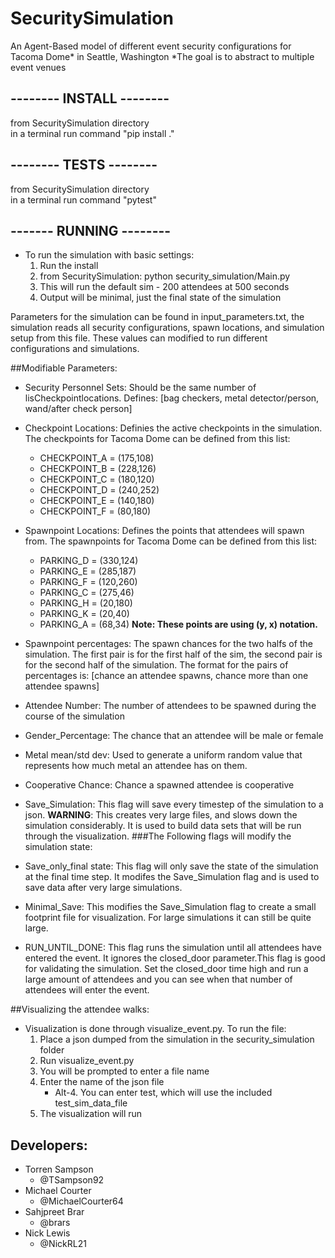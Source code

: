 # SecuritySimulation
An Agent-Based model of different event security configurations for Tacoma Dome* in Seattle, Washington
*The goal is to abstract to multiple event venues

## -------- INSTALL --------  
from SecuritySimulation directory  
in a terminal run command "pip install ."   

## -------- TESTS --------  
from SecuritySimulation directory  
in a terminal run command "pytest"

## ------- RUNNING --------
* To run the simulation with basic settings:
    1. Run the install
    2. from SecuritySimulation: python security_simulation/Main.py
    3. This will run the default sim - 200 attendees at 500 seconds
    4. Output will be minimal, just the final state of the simulation

Parameters for the simulation can be found in input_parameters.txt, 
the simulation reads all security configurations, spawn locations, and
simulation setup from this file. These values can modified to run different
configurations and simulations.

##Modifiable Parameters:
* Security Personnel Sets: Should be the same number of lisCheckpointlocations. Defines: [bag checkers, metal detector/person, wand/after check person]

* Checkpoint Locations: Definies the active checkpoints in the simulation. The checkpoints for Tacoma Dome can be defined from this list:
    * CHECKPOINT_A = (175,108)
    * CHECKPOINT_B = (228,126)
    * CHECKPOINT_C = (180,120)
    * CHECKPOINT_D = (240,252)
    * CHECKPOINT_E = (140,180)
    * CHECKPOINT_F = (80,180)
* Spawnpoint Locations: Defines the points that attendees will spawn from. The spawnpoints for Tacoma Dome can be defined from this list:
    * PARKING_D = (330,124)
    * PARKING_E = (285,187)
    * PARKING_F = (120,260)
    * PARKING_C = (275,46)
    * PARKING_H = (20,180)
    * PARKING_K = (20,40)
    * PARKING_A = (68,34)
    **Note: These points are using (y, x) notation.**
* Spawnpoint percentages: The spawn chances for the two halfs of the simulation. The first pair is for the first half of the sim, the second pair is for the second half of the simulation. The format for the pairs of percentages is: [chance an attendee spawns, chance more than one attendee spawns]
* Attendee Number: The number of attendees to be spawned during the course of the simulation
* Gender_Percentage: The chance that an attendee will be male or female
* Metal mean/std dev: Used to generate a uniform random value that represents how much metal an attendee has on them. 
* Cooperative Chance: Chance a spawned attendee is cooperative
* Save_Simulation: This flag will save every timestep of the simulation to a json. 
    **WARNING**: This creates very large files, and slows down the simulation considerably. It is used to build data sets that will be run through the visualization. 
###The Following flags will modify the simulation state:
* Save_only_final state: This flag will only save the state of the simulation at the final time step. It modifes the Save_Simulation flag and is used to save data after very large simulations. 
* Minimal_Save: This modifies the Save_Simulation flag to create a small footprint file for visualization. For large simulations it can still be quite large.
* RUN_UNTIL_DONE: This flag runs the simulation until all attendees have entered the event. It ignores the closed_door parameter.This flag is good for validating the simulation. Set the closed_door time high and run a large amount of attendees and you can see when that number of attendees will enter the event.
        
##Visualizing the attendee walks:
* Visualization is done through visualize_event.py. To run the file:
    1. Place a json dumped from the simulation in the security_simulation folder
    2. Run visualize_event.py
    3. You will be prompted to enter a file name
    4. Enter the name of the json file 
        *  Alt-4. You can enter test, which will use the included test_sim_data_file
    5. The visualization will run


        
## Developers:
* Torren Sampson
    * @TSampson92
* Michael Courter
    * @MichaelCourter64
* Sahjpreet Brar
    * @brars
* Nick Lewis
    * @NickRL21
